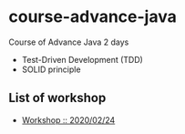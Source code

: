 # course-advance-java
Course of Advance Java 2 days
* Test-Driven Development (TDD)
* SOLID principle


## List of workshop
* [Workshop :: 2020/02/24](https://github.com/up1/workshop-advance-java-20200224)
